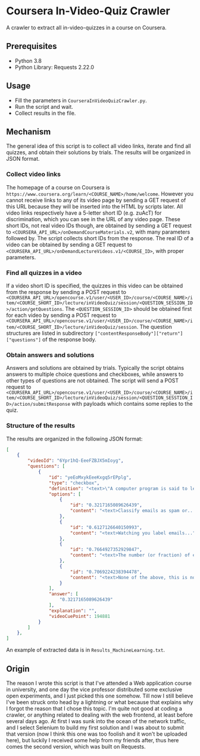 # Coursera In-Video-Quiz Crawler
A crawler to extract all in-video-quizzes in a course on Coursera.



## Prerequisites

* Python 3.8
* Python Library: Requests 2.22.0



## Usage

* Fill the parameters in `CourseraInVideoQuizCrawler.py`.
* Run the script and wait.
* Collect results in the file.



## Mechanism

The general idea of this script is to collect all video links, iterate and find all quizzes, and obtain their solutions by trials. The results will be organized in JSON format.

### Collect video links

The homepage of a course on Coursera is  `https://www.coursera.org/learn/<COURSE_NAME>/home/welcome`. However you cannot receive links to any of its video page by sending a GET request of this URL because they will be inserted into the HTML by scripts later. All video links respectively have a 5-letter short ID (e.g. zuAcT) for discrimination, which you can see in the URL of any video page. These short IDs, not real video IDs though, are obtained by sending a GET request to `<COURSERA_API_URL>/onDemandCourseMaterials.v2`, with many parameters followed by. The script collects short IDs from the response. The real ID of a video can be obtained by sending a GET request to `<COURSERA_API_URL>/onDemandLectureVideos.v1/<COURSE_ID>`, with proper parameters.

### Find all quizzes in a video

If a video short ID is specified, the quizzes in this video can be obtained from the response by sending a POST request to `<COURSERA_API_URL>/opencourse.v1/user/<USER_ID>/course/<COURSE_NAME>/item/<COURSE_SHORT_ID>/lecture/inVideoQuiz/session/<QUESTION_SESSION_ID>/action/getQuestions`. The `<QUESTION_SESSION_ID>` should be obtained first for each video by sending a POST request to `<COURSERA_API_URL>/opencourse.v1/user/<USER_ID>/course/<COURSE_NAME>/item/<COURSE_SHORT_ID>/lecture/inVideoQuiz/session`. The question structures are listed in  subdirectory `["contentResponseBody"]["return"]["questions"]` of the response body.

### Obtain answers and solutions

Answers and solutions are obtained by trials. Typically the script obtains answers to multiple choice questions and checkboxes, while answers to other types of questions are not obtained. The script will send a POST request to `<COURSERA_API_URL>/opencourse.v1/user/<USER_ID>/course/<COURSE_NAME>/item/<COURSE_SHORT_ID>/lecture/inVideoQuiz/session/<QUESTION_SESSTION_ID>/action/submitResponse` with payloads which contains some replies to the quiz.

### Structure of the results

The results are organized in the following JSON format:

```json
[
	{
        "videoId": "6Ypr1hQ-EeeFZBJX5mIoyg",
        "questions": [
            {
                "id": "yeEoMxykEeeKxgq5rEPplg",
                "type": "checkbox",
                "definition": "<text>\"A computer program is said to learn...",
                "options": [
                    {
                        "id": "0.3217165089626439",
                        "content": "<text>Classify emails as spam or..."
                    },
                    {
                        "id": "0.6127126640150993",
                        "content": "<text>Watching you label emails..."
                    },
                    {
                        "id": "0.7664927352929847",
                        "content": "<text>The number (or fraction) of emails..."
                    },
                    {
                        "id": "0.7069224238394478",
                        "content": "<text>None of the above, this is not..."
                    }
                ],
                "answer": [
                    "0.3217165089626439"
                ],
                "explanation": "",
                "videoCuePoint": 194881
            }
        ]
    },
]
```

An example of extracted data is in `Results_MachineLearning.txt`.



## Origin

The reason I wrote this script is that I've attended a Web application course in university, and one day the vice professor distributed some exclusive open experiments, and I just picked this one somehow. Till now I still believe I've been struck onto head by a lightning or what because that explains why I forgot the reason that I chose this topic. I'm quite not good at coding a crawler, or anything related to dealing with the web frontend, at least before several days ago. At first I was sunk into the ocean of the network traffic, and I select Selenium to build my first solution and I was about to submit that version (now I think this one was too foolish and it won't be uploaded here), but luckily I received some help from my friends after, thus here comes the second version, which was built on Requests.

